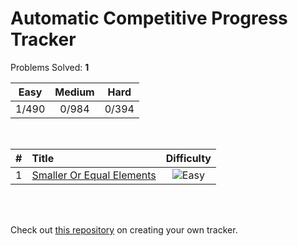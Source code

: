 # Automatic Competitive Progress Tracker
Problems Solved: **1**

|Easy| Medium |Hard| 
|:---:|:---:|:---:|
| 1/490 | 0/984 | 0/394 |

</br>


|#| Title |Difficulty| 
|:---:|:---|:---:|
1 |[Smaller Or Equal Elements](https:&#x2F;&#x2F;interviewbit.com&#x2F;problems&#x2F;smaller-or-equal-elements&#x2F;) |![Easy](https:&#x2F;&#x2F;img.shields.io&#x2F;badge&#x2F;Easy-43A047.svg)|

</br></br>

Check out [this repository](https://github.com/auto_leetcode_stats) on creating your own tracker.